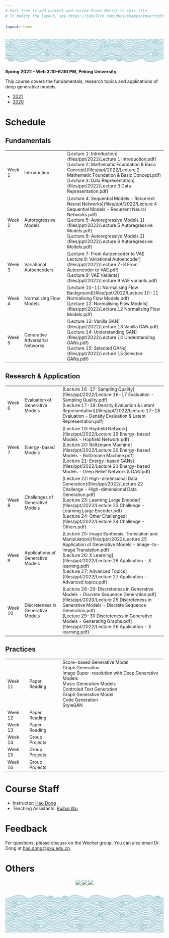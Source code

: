 ```yaml
---
# Feel free to add content and custom Front Matter to this file.
# To modify the layout, see https://jekyllrb.com/docs/themes/#overriding-theme-defaults

layout: home
---
```



<a href="https://deepreinforcementlearningbook.org" target="\_blank">
  <img src="files/web/water-top-small-min.png" />
 </a> 



**Spring 2022 - Web 3:10-6:00 PM, Peking University**

This course covers the fundamentals, research topics and applications of deep generative models.


- [2021](index2021.markdown)
- [2020](index2020.markdown)



# Schedule

## Fundamentals

|  		  |       |        |
| :------| :---- | :---- |
| Week 1 | Introduction | [Lecture 1: Introduction](files/ppt/2022/Lecture 1 Introduction.pdf)<br> [Lecture 2: Mathematic Foundation & Basic Concept](files/ppt/2022/Lecture 2 Mathematic Foundation & Basic Concept.pdf) <br>[Lecture 3: Data Representation](files/ppt/2022/Lecture 3 Data Representation.pdf)|
| Week 2 | Autoregressive Models | [Lecture 4: Sequential Models  - Recurrent Neural Networks](files/ppt/2022/Lecture 4 Sequential Models - Recurrent Neural Networks.pdf) <br> [Lecture 5: Autoregressive Models 1](files/ppt/2022/Lecture 5 Autoregressive Models.pdf) <br> [Lecture 6: Autoregressive Models 2](files/ppt/2022/Lecture 6 Autoregressive Models.pdf) |
| Week 3 | Variational Autoencoders | [Lecture 7: From Autoencoder to VAE <br> Lecture 8: Variational Autoencoder](files/ppt/2022/Lecture 7-8 From Autoencoder to VAE.pdf) <br> [Lecture 9: VAE Variants](files/ppt/2022/Lecture 9 VAE variants.pdf) |
| Week 4 | Normalising Flow Models | [Lecture 10-11: Normalising Flow Background](files/ppt/2022/Lecture 10-11 Normalising Flow Models.pdf) <br> [Lecture 12: Normalising Flow Models](files/ppt/2022/Lecture 12 Normalising Flow Models.pdf) |
| Week 5 | Generative Adversarial Networks | [Lecture 13: Vanilla GAN](files/ppt/2022/Lecture 13 Vanilla GAN.pdf) <br> [Lecture 14: Understanding GAN](files/ppt/2022/Lecture 14 Understanding GANs.pdf)  <br> [Lecture 15: Selected GANs](files/ppt/2022/Lecture 15 Selected GANs.pdf)  |


## Research & Application

|  		  |       |        |
| :------| :---- | :---- |
| Week 6 | Evaluation of Generative Models | [Lecture 16-17: Sampling Quality](files/ppt/2022/Lecture 16-17 Evaluation - Sampling Quality.pdf) <br> [Lecture 17-18: Density Evaluation & Latent Representation](files/ppt/2022/Lecture 17-18 Evaluation - Density Evaluation & Latent Representation.pdf) |
| Week 7 | Energy-based Models |  [Lecture 19: Hopfield Network](files/ppt/2022/Lecture 19 Energy-based Models - Hopfield Network.pdf) <br> [Lecture 20: Boltzmann Machine](files/ppt/2022/Lecture 20 Energy-based Models - Boltzmann Machine.pdf) <br> [Lecture 21: Energy-based GANs](files/ppt/2022/Lecture 21 Energy-based Models - Deep Belief Network & GAN.pdf)  |
| Week 8 | Challenges of Generative Models |  [Lecture 22: High-dimensional Data Generation](files/ppt/2022/Lecture 22 Challenge - High-dimensional Data Generation.pdf) <br> [Lecture 23: Learning Large Encoder](files/ppt/2022/Lecture 23 Challenge - Learning Large Encoder.pdf) <br> [Lecture 24: Other Challenges](files/ppt/2022/Lecture 24 Challenge - Others.pdf) |
| Week 9 | Applications of Generative Models | [Lecture 25: Image Synthesis, Translation and Manipulation](files/ppt/2022/Lecture 25 Application of Generative Models - Image-to-Image Translation.pdf) <br> [Lecture 26: X Learning](files/ppt/2022/Lecture 26 Application - X learning.pdf) <br> [Lecture 27: Advanced Topics](files/ppt/2022/Lecture 27 Application - Advanced topics.pdf)  |
| Week 10 | Discreteness in Generative Models | [Lecture 28-29: Discreteness in Generative Models - Discrete Sequence Generation.pdf](files/ppt/2020/Lecture 25 Discreteness in Generative Models - Discrete Sequence Generation.pdf) <br> [Lecture 29-30 Discreteness in Generative Models - Generating Graphs.pdf](files/ppt/2022/Lecture 26 Application - X learning.pdf)  |


## Practices

|  		  |       |        |
| :------| :---- | :---- |
| Week 11 | Paper Reading | Score-based Generative Model <br> Graph Generation <br> Image Super-resolution with Deep Generative Models <br> Music Generation Models <br> Controled Text Generation <br> Graph Generative Model <br> Code Generation <br> StyleGAN|
| Week 12 | Paper Reading | |
| Week 13 | Paper Reading | | 
| Week 14 | Group Projects | |
| Week 15 | Group Projects | |
| Week 16 | Group Projects | |

# Course Staff
- Instructor: [Hao Dong](http://zsdonghao.github.io)
- Teaching Assistants: [Ruihai Wu](http://warshallrho.github.io) 


# Feedback
For questions, please discuss on the Wechat group. You can also email Dr. Dong at hao.dong@pku.edu.cn.

# Others

<div align="center">
<p float="left">


<a href="https://deepreinforcementlearningbook.org" target="\_blank">
  <img src="http://deep-reinforcement-learning-book.github.io/assets/images/cover_v1.png" width="200" />
 </a> 


<a href="http://www.broadview.com.cn/book/5059">
  <img src="http://download.broadview.com.cn/ScreenShow/180371146440fada4ad2" width="174" /> 
</a>


<a href="http://www.broadview.com.cn/book/6544" target="\_blank">
  <img src="http://download.broadview.com.cn/ScreenShow/2106dcc52ead176cb568" width="200" />
 </a> 


</p>
</div>

<a href="https://deepreinforcementlearningbook.org" target="\_blank">
  <img src="files/web/water-bottom-min.png" />
 </a> 

